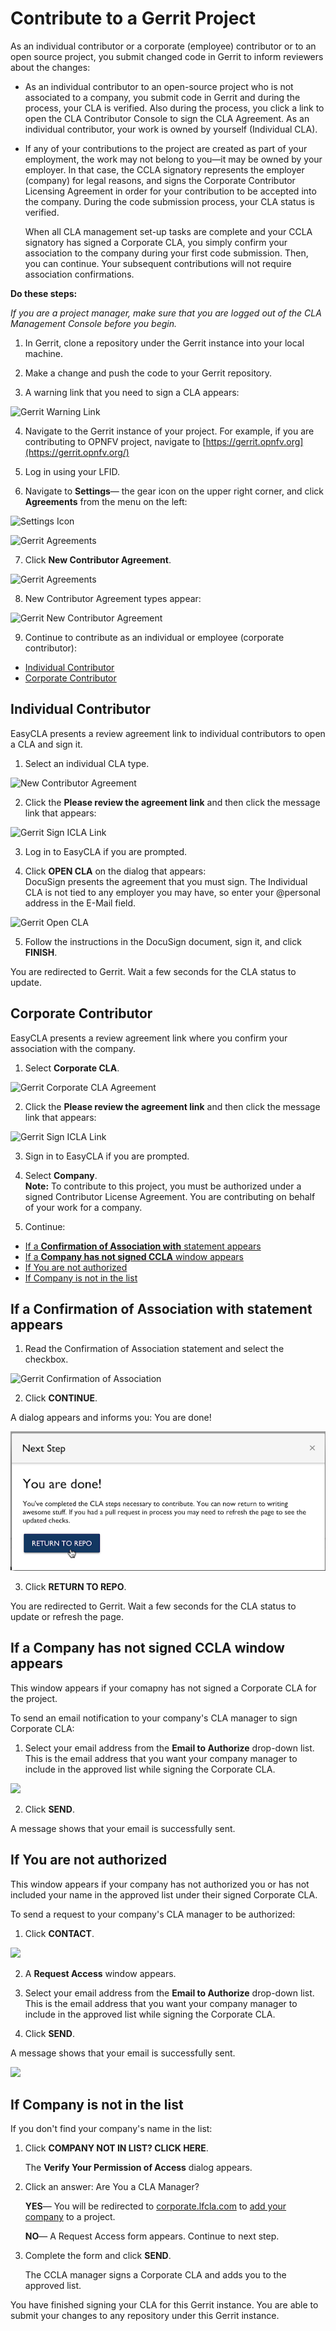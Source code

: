 # Contribute to a Gerrit Project

As an individual contributor or a corporate \(employee\) contributor or to an open source project, you submit changed code in Gerrit to inform reviewers about the changes:

* As an individual contributor to an open-source project who is not associated to a company, you submit code in Gerrit and during the process, your CLA is verified. Also during the process, you click a link to open the CLA Contributor Console to sign the CLA Agreement. As an individual contributor, your work is owned by yourself \(Individual CLA\).
* If any of your contributions to the project are created as part of your employment, the work may not belong to you—it may be owned by your employer. In that case, the CCLA signatory represents the employer \(company\) for legal reasons, and signs the Corporate Contributor Licensing Agreement in order for your contribution to be accepted into the company. During the code submission process, your CLA status is verified.

  When all CLA management set-up tasks are complete and your CCLA signatory has signed a Corporate CLA, you simply confirm your association to the company during your first code submission. Then, you can continue. Your subsequent contributions will not require association confirmations.

**Do these steps:**

_If you are a project manager, make sure that you are logged out of the CLA Management Console before you begin._

1. In Gerrit, clone a repository under the Gerrit instance into your local machine.

2. Make a change and push the code to your Gerrit repository.

3. A warning link that you need to sign a CLA appears:

![Gerrit Warning Link](https://firebasestorage.googleapis.com/v0/b/gitbook-28427.appspot.com/o/assets%2F-LuWIT3NfRhMt-F50U5n%2F-LuXUenJzl7sWiTp19eT%2F-LuXUiczKY9z4rRu1ABM%2Fcla-gerrit-sign-a-cla.png?generation=1574684258824057&alt=media)

4. Navigate to the Gerrit instance of your project. For example, if you are contributing to OPNFV project, navigate to [https://gerrit.opnfv.org](https://gerrit.opnfv.org/)​

5. Log in using your LFID.

6. Navigate to **Settings**— the gear icon on the upper right corner, and click **Agreements** from the menu on the left:

​![Settings Icon](https://firebasestorage.googleapis.com/v0/b/gitbook-28427.appspot.com/o/assets%2F-LuWIT3NfRhMt-F50U5n%2F-M0sPzf_2jCD36OzVcc-%2F-M0sQ-tI90CYw2rfn6DE%2Fsettings-icon.png?generation=1582568321703096&alt=media)​

​![Gerrit Agreements](https://firebasestorage.googleapis.com/v0/b/gitbook-28427.appspot.com/o/assets%2F-LuWIT3NfRhMt-F50U5n%2F-M0sPzf_2jCD36OzVcc-%2F-M0sQ-tKwQX1_R0qH-25%2Fagreements.png?generation=1582568317645706&alt=media)​

7. Click **New Contributor Agreement**.

![Gerrit Agreements](https://firebasestorage.googleapis.com/v0/b/gitbook-28427.appspot.com/o/assets%2F-LuWIT3NfRhMt-F50U5n%2F-M0sPzf_2jCD36OzVcc-%2F-M0sQ-tMyXANtSNlJrul%2Fagreement-link.png?generation=1582568318592032&alt=media)

8. New Contributor Agreement types appear:

![Gerrit New Contributor Agreement](https://firebasestorage.googleapis.com/v0/b/gitbook-28427.appspot.com/o/assets%2F-LuWIT3NfRhMt-F50U5n%2F-M0sPzf_2jCD36OzVcc-%2F-M0sQ-tOh2CZYVupvS0a%2Fnew-contributor-agreement.png?generation=1582568319617093&alt=media)

9. Continue to contribute as an individual or employee \(corporate contributor\):

* [Individual Contributor](contribute-to-a-gerrit-project.md#individual-contributor)
* [Corporate Contributor](contribute-to-a-gerrit-project.md#corporate-contributor)

## Individual Contributor <a id="individual-contributor"></a>

EasyCLA presents a review agreement link to individual contributors to open a CLA and sign it.

1. Select an individual CLA type.

![New Contributor Agreement](https://firebasestorage.googleapis.com/v0/b/gitbook-28427.appspot.com/o/assets%2F-LuWIT3NfRhMt-F50U5n%2F-LuXUenJzl7sWiTp19eT%2F-LuXUid9V3wWrb5qP9PT%2Fcla-gerrit-icla-type.png?generation=1574684259199163&alt=media)

2. Click the **Please review the agreement link** and then click the message link that appears:

![Gerrit Sign ICLA Link](https://firebasestorage.googleapis.com/v0/b/gitbook-28427.appspot.com/o/assets%2F-LuWIT3NfRhMt-F50U5n%2F-LuXUenJzl7sWiTp19eT%2F-LuXUidBaucdFiItVUTG%2Fcla-gerrit-icla-proceed-to-sign-cla.png?generation=1574684259240733&alt=media)

3. Log in to EasyCLA if you are prompted.

4. Click **OPEN CLA** on the dialog that appears:  
DocuSign presents the agreement that you must sign. The Individual CLA is not tied to any employer you may have, so enter your @personal address in the E-Mail field.

![Gerrit Open CLA](https://firebasestorage.googleapis.com/v0/b/gitbook-28427.appspot.com/o/assets%2F-LuWIT3NfRhMt-F50U5n%2F-LuXUenJzl7sWiTp19eT%2F-LuXUidDStM8S4znmklP%2Fcla-gerrit-individual-cla-open-cla.png?generation=1574684263649189&alt=media)

5. Follow the instructions in the DocuSign document, sign it, and click **FINISH**.

You are redirected to Gerrit. Wait a few seconds for the CLA status to update.

## Corporate Contributor <a id="corporate-contributor"></a>

EasyCLA presents a review agreement link where you confirm your association with the company.

1. Select **Corporate CLA**.

![Gerrit Corporate CLA Agreement](https://firebasestorage.googleapis.com/v0/b/gitbook-28427.appspot.com/o/assets%2F-LuWIT3NfRhMt-F50U5n%2F-M0sPzf_2jCD36OzVcc-%2F-M0sQ-tSh95a0MHJb9uA%2Fcorporate-cla.png?generation=1582568313585586&alt=media)

2. Click the **Please review the agreement link** and then click the message link that appears:

![Gerrit Sign ICLA Link](https://firebasestorage.googleapis.com/v0/b/gitbook-28427.appspot.com/o/assets%2F-LuWIT3NfRhMt-F50U5n%2F-LuXUenJzl7sWiTp19eT%2F-LuXUidBaucdFiItVUTG%2Fcla-gerrit-icla-proceed-to-sign-cla.png?generation=1574684259240733&alt=media)

3. Sign in to EasyCLA if you are prompted.

4. Select **Company**.  
**Note:** To contribute to this project, you must be authorized under a signed Contributor License Agreement. You are contributing on behalf of your work for a company.

5. Continue:

* [If a **Confirmation of Association with** statement appears](contribute-to-a-gerrit-project.md#if-a-confirmation-of-association-with-statement-appears)
* [If a **Company has not signed CCLA** window appears](contribute-to-a-gerrit-project.md#if-a-company-has-not-signed-ccla-window-appears)
* [If You are not authorized](contribute-to-a-gerrit-project.md#if-you-are-not-whitelisted)
* [If Company is not in the list](contribute-to-a-gerrit-project.md#if-company-is-not-in-the-list)

## If a **Confirmation of Association with** statement appears <a id="if-a-confirmation-of-association-with-statement-appears"></a>

1. Read the Confirmation of Association statement and select the checkbox.

![Gerrit Confirmation of Association](https://firebasestorage.googleapis.com/v0/b/gitbook-28427.appspot.com/o/assets%2F-LuWIT3NfRhMt-F50U5n%2F-LuXUenJzl7sWiTp19eT%2F-LuXUidK-TK78aOSvi1f%2Fcla-gerrit-confirmation-of-association.png?generation=1574684264057082&alt=media)

2. Click **CONTINUE**.

A dialog appears and informs you: You are done!

![](../../../.gitbook/assets/cla-github-you-are-done.png)

3. Click **RETURN TO REPO**.

You are redirected to Gerrit. Wait a few seconds for the CLA status to update or refresh the page.

## If a **Company has not signed CCLA** window appears <a id="if-a-company-has-not-signed-ccla-window-appears"></a>

This window appears if your comapny has not signed a Corporate CLA for the project.

To send an email notification to your company's CLA manager to sign Corporate CLA:

1. Select your email address from the **Email to Authorize** drop-down list. This is the email address that you want your company manager to include in the approved list while signing the Corporate CLA.

![](https://firebasestorage.googleapis.com/v0/b/gitbook-28427.appspot.com/o/assets%2F-LuWIT3NfRhMt-F50U5n%2F-M0sPzf_2jCD36OzVcc-%2F-M0sQ-tWTupkkIt8wWdA%2Fcompany-not-signed-ccla.png?generation=1582568314578893&alt=media)

2. Click **SEND**.

A message shows that your email is successfully sent.

## If You are not authorized <a id="if-you-are-not-whitelisted"></a>

This window appears if your company has not authorized you or has not included your name in the approved list under their signed Corporate CLA.

To send a request to your company's CLA manager to be authorized:

1. Click **CONTACT**.

![](https://firebasestorage.googleapis.com/v0/b/gitbook-28427.appspot.com/o/assets%2F-LuWIT3NfRhMt-F50U5n%2F-M0sPzf_2jCD36OzVcc-%2F-M0sQ-t_FlAeFCRXtOxM%2Frequest-to-be-whitelisted.png?generation=1582568320703308&alt=media)

2. A **Request Access** window appears.

3. Select your email address from the **Email to Authorize** drop-down list. This is the email address that you want your company manager to include in the approved list while signing the Corporate CLA.

4. Click **SEND**.

A message shows that your email is successfully sent.

​![](https://firebasestorage.googleapis.com/v0/b/gitbook-28427.appspot.com/o/assets%2F-LuWIT3NfRhMt-F50U5n%2F-M0sPzf_2jCD36OzVcc-%2F-M0sQ-tY8jVOYvsL_vEM%2Femail-to-whitelist.png?generation=1582568315861854&alt=media)​

## If Company is not in the list <a id="if-company-is-not-in-the-list"></a>

If you don't find your company's name in the list:

1. Click **COMPANY NOT IN LIST? CLICK HERE**.

   The **Verify Your Permission of Access** dialog appears.

2. Click an answer: Are You a CLA Manager?

   **YES**— You will be redirected to [corporate.lfcla.com](https://corporate.lfcla.com/#/companies) to [add your company](../ccla-managers-and-ccla-signatories/add-a-company-to-a-project.md) to a project.

   **NO**— A Request Access form appears. Continue to next step.

3. Complete the form and click **SEND**.

   The CCLA manager signs a Corporate CLA and adds you to the approved list.

You have finished signing your CLA for this Gerrit instance. You are able to submit your changes to any repository under this Gerrit instance.


